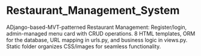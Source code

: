 # Restaurant_Management_System
ADjango-based-MVT-patterned Restaurant Management: Register/login, admin-managed menu card with CRUD operations. 8 HTML templates, ORM for the database, URL mapping in urls.py, and business logic in views.py. Static folder organizes CSS/images for seamless functionality.
